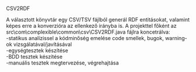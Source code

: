 
CSV2RDF

A választott könyvtár egy CSV/TSV fájlból generál RDF entitásokat, valamint képes erre a konverzióra az ellenkező irányba is.
A projekttel főként az src\com\complexible\common\csv\CSV2RDF.java fájlra koncetrálva:\
	-statikus analízissel a kódminőség emelése code smellek, bugok, warning-ok vizsgálatával/javításával\
	-egységtesztek készítése\
	-BDD tesztek készítése\
	-manuális tesztek megtervezése, végrehajtása
